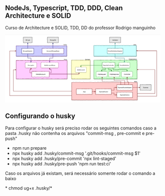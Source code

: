 ## NodeJs, Typescript, TDD, DDD, Clean Architecture e SOLID

<p>Curso de  Architecture e SOLID, TDD, DD do professor Rodrigo manguinho</p>

![diagrama](./img/diagramaSignup.png)

## Configurando o husky
<p>Para configurar o husky será preciso rodar os seguintes comandos caso a pasta .husky não contenha os arquivos "commit-msg , pre-commit e pre-push" </p>

* npm run prepare
* npx husky add .husky/commit-msg '.git/hooks/commit-msg $1'
* npx husky add .husky/pre-commit 'npx lint-staged'
* npx husky add .husky/pre-push 'npm run test:ci'

<p>Caso os arquivos já existam, será necessário somente rodar o comando a baixo</p>
* chmod ug+x .husky/*

